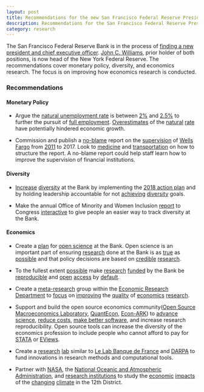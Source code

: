 ```yaml
---
layout: post
title: Recommendations for the new San Francisco Federal Reserve President
description: Recommendations for the San Francisco Federal Reserve President
category: research
---
```


The San Francisco Federal Reserve Bank is in the process of [finding a new president and chief executive officer](https://www.frbsf.org/our-district/leadership/office-of-the-president/presidential-search-san-francisco-fed/?utm_source=frbsf-home-presidential-search-more&utm_medium=frbsf&utm_campaign=presidential-search). [John C. Williams](https://www.newyorkfed.org/aboutthefed/orgchart/williams), prior holder of both positions, is now head of the New York Federal Reserve. The recommendations cover monetary policy, diversity, and economics research. The focus is on improving how economics research is conducted.

### Recommendations

#### Monetary Policy

* Argue the [natural unemployment rate](https://www.frbsf.org/economic-research/publications/economic-letter/2017/august/natural-rate-of-unemployment-over-past-100-years/) is between [2%](https://www.washingtonpost.com/news/posteverything/wp/2018/03/19/the-unemployment-rate-is-low-it-should-be-even-lower/?utm_term=.46543b058e8d) and [2.5%](http://faculty.wcas.northwestern.edu/~cfm754/lure_of_incredible_certitude.pdf) to further the pursuit of [full employment](http://rooseveltinstitute.org/what-recovery/). [Overestimates](https://www.vox.com/the-big-idea/2018/5/4/17320188/jobs-report-natural-rate-unemployment-inflation-economics-april) of the [natural](https://www.reuters.com/article/usa-fed-unemployment-idUSL1N0Y21L720150511) [rate](https://www.npr.org/2014/10/17/356980255/drop-in-unemployment-raises-debate-on-optimal-rate) have potentially hindered economic growth.

* Commission and publish a [no-blame](https://www.gov.uk/government/speeches/from-a-blame-culture-to-a-learning-culture) report on the [supervision](https://www.newyorker.com/business/currency/the-record-fine-against-wells-fargo-points-to-the-failure-of-regulation) of [Wells Fargo](https://money.cnn.com/2018/02/05/news/companies/wells-fargo-timeline/index.html) from [2011](https://www.wsj.com/articles/SB10001424052748704430304576170702480420980) to 2017. Look to [medicine](https://improvement.nhs.uk/documents/920/serious-incidnt-framwrk.pdf) and [transportation](http://alo.mit.edu/wp-content/uploads/2015/06/NTSB.pdf) on how to structure the report. A no-blame report could help staff learn how to improve the supervision of financial institutions.

#### Diversity

* [Increase](http://macromomblog.com/2017/10/08/rethinking-diversity-in-economics/) [diversity](https://www.aeaweb.org/articles?id=10.1257/jep.30.4.221) at the Bank by implementing the [2018 action plan](https://www.frbsf.org/files/2017-OMWI-Annual-Report.pdf) and  by holding leadership accountable for not [achieving](https://obamawhitehouse.archives.gov/blog/2016/11/28/raising-floor-sharing-what-works-workplace-diversity-equity-and-inclusion) [diversity](https://obamawhitehouse.archives.gov/sites/whitehouse.gov/files/images/Documents/Diversity%20Equity%20Inclusion%20Action%20Grid.pdf) goals.

* Make the annual Office of Minority and Women Inclusion [report](https://www.frbsf.org/our-district/about/office-minority-women-inclusion/about-omwi/annual-report-congress/) to Congress [interactive](https://diversity.google/annual-report/) to give people an easier way to track diversity at the Bank.

#### Economics

* Create a [plan](https://libereurope.eu/blog/2018/07/05/frenchopenscienceplan/) for [open science](http://www.exeter.ac.uk/research/openresearch/openresearchexplained/) at the Bank. Open science is an important part of ensuring [research](https://www.americanscientist.org/article/the-statistical-crisis-in-science) done at the Bank is as [true](https://journals.plos.org/plosmedicine/article?id=10.1371/journal.pmed.0020124) as [possible](http://www.stat.columbia.edu/~gelman/research/unpublished/p_hacking.pdf) and that policy decisions are based on [credible](http://science.sciencemag.org/content/357/6351/531) [research](http://annals.org/aim/fullarticle/733696/reproducible-research-moving-toward-research-public-can-really-trust).

* To the fullest extent [possible](https://www.nature.com/articles/s41562-016-0021) make [research](https://www.nature.com/articles/d41586-018-05990-5) [funded](https://www.ijcb.org/about/sponsors.htm) by the Bank be [reproducible](https://www.practicereproducibleresearch.org/) and [open](https://cos.io/our-services/open-science-badges/) [access](http://cyber.harvard.edu/hoap/Good_practices_for_university_open-access_policies) by [default](http://ec.europa.eu/research/participants/data/ref/h2020/grants_manual/hi/oa_pilot/h2020-hi-oa-pilot-guide_en.pdf).

* Create a [meta-research](https://journals.plos.org/plosbiology/article?id=10.1371/journal.pbio.1002264) group within the [Economic Research Department](https://www.frbsf.org/economic-research/management/) to [focus](https://journals.plos.org/plosbiology/article?id=10.1371/journal.pbio.2005468) on [improving](http://www.stat.columbia.edu/~gelman/research/published/fixing_science.pdf) the [quality](https://www.nature.com/news/how-quality-control-could-save-your-science-1.19223) of [economics](http://metrics.stanford.edu/research/methods) [research](https://www.nature.com/articles/d41586-018-06075-z).

* Support and build the open source economics community([Open Source Macroeconomics Laboratory](https://github.com/OpenSourceMacro), [QuantEcon](https://quantecon.org/), [Econ-ARK](https://econ-ark.org/)) to [advance science](https://18f.gsa.gov/2018/07/12/the-case-for-open-source-software/), [reduce costs](https://sourcecode.cio.gov/), [make better software](https://18f.gsa.gov/2014/07/29/18f-an-open-source-team/), and increase research reproducibility. Open source tools can increase the diversity of the economics profession to include people who cannot afford to pay for [STATA](https://www.stata.com/order/dl/) or [EViews](http://www.eviews.com/general/prices/prices.html).  

* Create a [research](https://www.lbl.gov/) [lab](https://www2.eecs.berkeley.edu/Pubs/TechRpts/2013/EECS-2013-123.pdf) similar to [Le Lab Banque de France](https://www.banque-france.fr/en/banque-de-france/about-banque-de-france/le-lab-banque-de-france) and [DARPA](https://www.darpa.mil/work-with-us/recruitment-information) to fund innovations in research methods and computational tools.

* Partner with [NASA](https://climate.nasa.gov/), the [National Oceanic and Atmospheric Administration](http://www.noaa.gov/climate), and [research institutions](https://climatechange.ucdavis.edu/) to study the [economic](http://science.sciencemag.org/content/356/6345/1362) [impacts](https://www.nature.com/articles/d41586-018-05219-5) of the [changing](https://www.washingtonpost.com/national/as-temperatures-keep-trending-up-heat-belt-cities-maneuver-to-stay-livable/2018/08/29/3c7ef2f2-ab15-11e8-a8d7-0f63ab8b1370_story.html?utm_term=.a1b4f5a466d9) [climate](https://www.nytimes.com/interactive/2018/05/24/climate/dry-rio-grande.html) in the 12th District.
